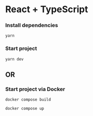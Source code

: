 # React + TypeScript

### Install dependencies

`yarn`

### Start project

`yarn dev`

## OR

### Start project via Docker

`docker compose build`

`docker compose up`
